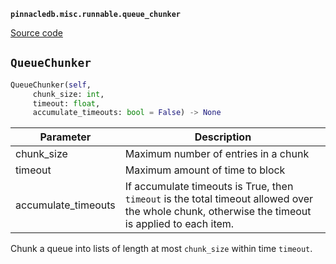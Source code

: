 **`pinnacledb.misc.runnable.queue_chunker`** 

[Source code](https://github.com/SuperDuperDB/pinnacledb/blob/main/pinnacledb/misc/runnable/queue_chunker.py)

## `QueueChunker` 

```python
QueueChunker(self,
     chunk_size: int,
     timeout: float,
     accumulate_timeouts: bool = False) -> None
```
| Parameter | Description |
|-----------|-------------|
| chunk_size | Maximum number of entries in a chunk |
| timeout | Maximum amount of time to block |
| accumulate_timeouts | If accumulate timeouts is True, then `timeout` is the total timeout allowed over the whole chunk, otherwise the timeout is applied to each item. |

Chunk a queue into lists of length at most `chunk_size` within time `timeout`.

